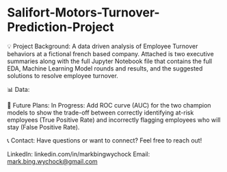 # Salifort-Motors-Turnover-Prediction-Project

💡 Project Background:
A data driven analysis of Employee Turnover behaviors at a fictional french based company.  Attached is two executive summaries along with the full Jupyter Notebook file that contains the full EDA, Machine Learning Model rounds and results, and the suggested solutions to resolve employee turnover.

📊 Data:

🚀 Future Plans:
In Progress:
Add ROC curve (AUC) for the two champion models to show the trade-off between correctly identifying at-risk employees (True Positive Rate) and incorrectly flagging employees who will stay (False Positive Rate).

📞 Contact:
Have questions or want to connect? Feel free to reach out!

LinkedIn: linkedin.com/in/markbingwychock
Email: mark.bing.wychock@gmail.com
